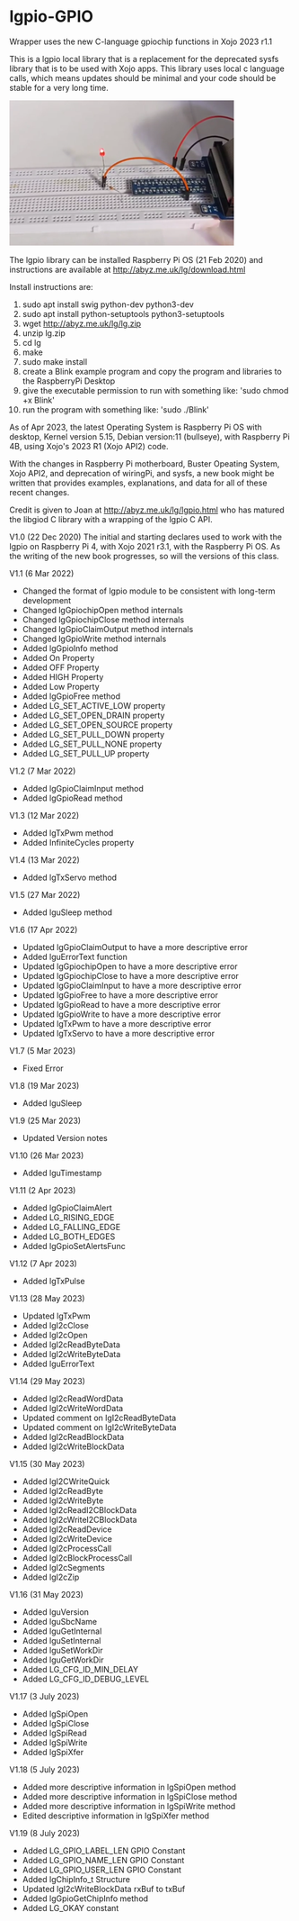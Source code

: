 # lgpio-GPIO
Wrapper uses the new C-language gpiochip functions in Xojo 2023 r1.1

This is a lgpio local library that is a replacement for the deprecated sysfs library that
is to be used with Xojo apps. This library uses local c language calls, which means updates
should be minimal and your code should be stable for a very long time. 

![](https://github.com/eugenedakin/lgpio-GPIO/blob/main/BlinkSmall.png)

The lgpio library can be installed Raspberry Pi OS (21 Feb 2020) and instructions 
are available at http://abyz.me.uk/lg/download.html

Install instructions are:
1) sudo apt install swig python-dev python3-dev
2) sudo apt install python-setuptools python3-setuptools
3) wget http://abyz.me.uk/lg/lg.zip
4) unzip lg.zip
5) cd lg
6) make
7) sudo make install
8) create a Blink example program and copy the program and libraries to the RaspberryPi Desktop
9) give the executable permission to run with something like: 'sudo chmod +x Blink'
10) run the program with something like: 'sudo ./Blink'

As of Apr 2023, the latest Operating System is Raspberry Pi OS with desktop, Kernel version 5.15, Debian version:11 (bullseye), with Raspberry Pi 4B, 
using Xojo's 2023 R1 (Xojo API2) code. 

With the changes in Raspberry Pi motherboard, Buster Opeating System, Xojo API2, and deprecation
of wiringPi, and sysfs, a new book might be written that provides examples, explanations, and 
data for all of these recent changes. 

Credit is given to Joan at http://abyz.me.uk/lg/lgpio.html who has matured the libgiod C library with a wrapping of the lgpio C API.

V1.0 (22 Dec 2020)
  The initial and starting declares used to work with the lgpio on Raspberry Pi 4,
with Xojo 2021 r3.1, with the Raspberry Pi OS. As the writing
of the new book progresses, so will the versions of this class. 

V1.1 (6 Mar 2022)
 - Changed the format of lgpio module to be consistent with long-term development
 - Changed lgGpiochipOpen method internals
 - Changed lgGpiochipClose method internals
 - Changed lgGpioClaimOutput method internals
 - Changed lgGpioWrite method internals
 - Added lgGpioInfo method
 - Added On Property 
 - Added OFF Property 
 - Added HIGH Property 
 - Added Low Property 
 - Added lgGpioFree method
 - Added LG_SET_ACTIVE_LOW property 
 - Added LG_SET_OPEN_DRAIN property 
 - Added LG_SET_OPEN_SOURCE property 
 - Added LG_SET_PULL_DOWN property 
 - Added LG_SET_PULL_NONE property 
 - Added LG_SET_PULL_UP property 

V1.2 (7 Mar 2022)
 - Added lgGpioClaimInput method
 - Added lgGpioRead method

V1.3 (12 Mar 2022)
 - Added lgTxPwm method
 - Added InfiniteCycles property 

V1.4 (13 Mar 2022)
 - Added lgTxServo method

V1.5 (27 Mar 2022)
 - Added lguSleep method

V1.6 (17 Apr 2022)
 - Updated lgGpioClaimOutput to have a more descriptive error 
 - Added lguErrorText function 
 - Updated lgGpiochipOpen to have a more descriptive error 
 - Updated lgGpiochipClose to have a more descriptive error 
 - Updated lgGpioClaimInput to have a more descriptive error 
 - Updated lgGpioFree to have a more descriptive error 
 - Updated lgGpioRead to have a more descriptive error 
 - Updated lgGpioWrite to have a more descriptive error 
 - Updated lgTxPwm to have a more descriptive error 
 - Updated lgTxServo to have a more descriptive error 

V1.7 (5 Mar 2023)
 - Fixed Error 

V1.8 (19 Mar 2023)
 - Added lguSleep

V1.9 (25 Mar 2023)
 - Updated Version notes

V1.10 (26 Mar 2023)
 - Added lguTimestamp

V1.11 (2 Apr 2023)
 - Added lgGpioClaimAlert
 - Added LG_RISING_EDGE
 - Added LG_FALLING_EDGE
 - Added LG_BOTH_EDGES
 - Added lgGpioSetAlertsFunc

V1.12 (7 Apr 2023)
 - Added lgTxPulse

V1.13 (28 May 2023)
 - Updated lgTxPwm
 - Added lgI2cClose
 - Added lgI2cOpen
 - Added lgI2cReadByteData
 - Added lgI2cWriteByteData
 - Added lguErrorText

V1.14 (29 May 2023)
 - Added lgI2cReadWordData
 - Added lgI2cWriteWordData
 - Updated comment on lgI2cReadByteData
 - Updated comment on lgI2cWriteByteData
 - Added lgI2cReadBlockData
 - Added lgI2cWriteBlockData

V1.15 (30 May 2023)
 - Added lgI2CWriteQuick
 - Added lgI2cReadByte
 - Added lgI2cWriteByte
 - Added lgI2cReadI2CBlockData
 - Added lgI2cWriteI2CBlockData
 - Added lgI2cReadDevice
 - Added lgI2cWriteDevice
 - Added lgI2cProcessCall
 - Added lgI2cBlockProcessCall
 - Added lgI2cSegments
 - Added lgI2cZip

V1.16 (31 May 2023)
 - Added lguVersion
 - Added lguSbcName
 - Added lguGetInternal
 - Added lguSetInternal
 - Added lguSetWorkDir
 - Added lguGetWorkDir
 - Added LG_CFG_ID_MIN_DELAY
 - Added LG_CFG_ID_DEBUG_LEVEL

V1.17 (3 July 2023)
 - Added lgSpiOpen
 - Added lgSpiClose
 - Added lgSpiRead
 - Added lgSpiWrite
 - Added lgSpiXfer

V1.18 (5 July 2023)
 - Added more descriptive information in lgSpiOpen method
 - Added more descriptive information in lgSpiClose method
 - Added more descriptive information in lgSpiWrite method
 - Edited descriptive information in lgSpiXfer method

V1.19 (8 July 2023)
 - Added LG_GPIO_LABEL_LEN GPIO Constant
 - Added LG_GPIO_NAME_LEN GPIO Constant
 - Added LG_GPIO_USER_LEN GPIO Constant
 - Added lgChipInfo_t Structure 
 - Updated lgI2cWriteBlockData rxBuf to txBuf
 - Added lgGpioGetChipInfo method
 - Added LG_OKAY constant
